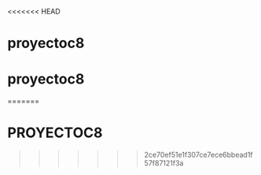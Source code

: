 <<<<<<< HEAD
# proyectoc8
# proyectoc8
=======
# PROYECTOC8
>>>>>>> 2ce70ef51e1f307ce7ece6bbead1f57f87121f3a
